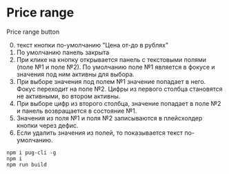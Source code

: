 # Price range
Price range button

0. текст кнопки по-умолчанию "Цена от-до в рублях"
1. По умолчанию панель закрыта
2. При клике на кнопку открывается панель с текстовыми полями (поле №1 и поле №2). По умолчанию поле №1 является в фокусе и значения под ним активны для выбора.
3. При выборе значения под полем №1 значение попадает в него. Фокус переходит на поле №2. Цифры из первого столбца становятся не активными, во втором активны.
4. При выборе цифр из второго столбца, значение попадает в поле №2 и панель возвращается в состояние №1.
5. Значения из поля №1 и поля №2 записываются в плейсхолдер кнопки через дефис.
6. Если удалить значения из полей, то показывается текст по-умолчанию.

```
npm i pug-cli -g
npm i
npm run build
```
